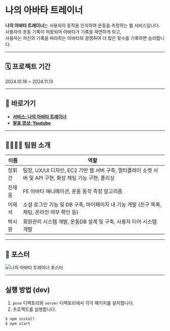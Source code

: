 # 나의 아바타 트레이너

**나의 아바타 트레이너**는 사용자의 동작을 인식하여 운동을 측정하는 웹 서비스입니다.  
사용자의 운동 기록이 저장되어 아바타가 기록을 재연하게 되고,  
사용자는 자신의 기록을 따라하는 아바타와 경쟁하여 더 많은 횟수를 기록하면 승리합니다.

---

## 🗓️ 프로젝트 기간  
2024.10.18 ~ 2024.11.13  

---

## 🔗 바로가기  
- **[서비스: 나의 아바타 트레이너]()**  
- **[발표 영상: Youtube](https://youtu.be/xrP23naImNA)**

---

## 👨‍👨‍👦‍👦 팀원 소개  

| 이름     | 역할     |
|----------|----------|
| 정휘건   | 팀장, UX/UI 디자인,  EC2 기반 웹 서버 구축, 멀티플레이 소켓 서버 및 API 구현, 화상 채팅 기능 구현, 폴리싱          |
| 진재웅   | FE 아바타 애니메이션, 운동 동작 측정 알고리즘         |
| 이재석   | 소셜 로그인 기능 및 DB 구축, 마이페이지 내 기능 개발 (친구 목록, 채팅, 온라인 여부 확인 등)  |
| 박시원   | 회원관리 시스템 개발, 운동DB 설계 및 구축, 사용자 티어 시스템 개발  |

---

## 📜 포스터  
![나의 아바타 트레이너 포스터](https://github.com/user-attachments/assets/e61e06ef-7657-46d8-b560-d93efda4f4db)

---

## 실행 방법 (dev)

1. `pose` 디렉토리와 `server` 디렉토리에서 각각 패키지를 설치합니다.  
2. 프로젝트를 실행합니다.  

```bash
$ npm install
$ npm start

